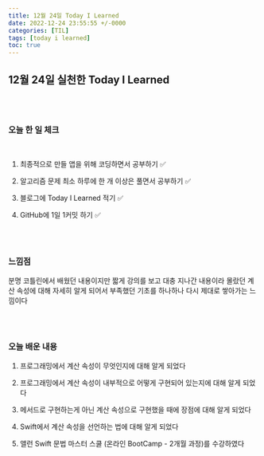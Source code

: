 ```yaml
---
title: 12월 24일 Today I Learned
date: 2022-12-24 23:55:55 +/-0000
categories: [TIL]
tags: [today i learned]
toc: true
---
```


## 12월 24일 실천한 Today I Learned

<br><br>

### 오늘 한 일 체크
<br>

1. 최종적으로 만들 앱을 위해 코딩하면서 공부하기 ✅

2. 알고리즘 문제 최소 하루에 한 개 이상은 풀면서 공부하기 ✅

3. 블로그에 Today I Learned 적기 ✅

4. GitHub에 1일 1커밋 하기 ✅

<br><br>

### 느낌점

분명 코틀린에서 배웠던 내용이지만 짧게 강의를 보고 대충 지나간 내용이라
몰랐던 계산 속성에 대해 자세히 알게 되어서 부족했던 기초를 하나하나 다시
제대로 쌓아가는 느낌이다


<br><br>

### 오늘 배운 내용

1. 프로그래밍에서 계산 속성이 무엇인지에 대해 알게 되었다

1. 프로그래밍에서 계산 속성이 내부적으로 어떻게 구현되어 있는지에 대해 알게 되었다

1. 메서드로 구현하는게 아닌 계산 속성으로 구현했을 때에 장점에 대해 알게 되었다

1. Swift에서 계산 속성을 선언하는 법에 대해 알게 되었다

1. 앨런 Swift 문법 마스터 스쿨 (온라인 BootCamp - 2개월 과정)를 수강하였다